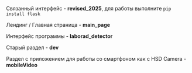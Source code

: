 Связанный интерфейс - **revised_2025**, для работы выполните ```pip install flask```

Лендинг / Главная страница - **main_page**

Интерфейс программы - **laborad_detector**

Старый раздел - **dev**

Раздел с приложением для работы со смартфоном как с HSD Camera - **mobileVideo**